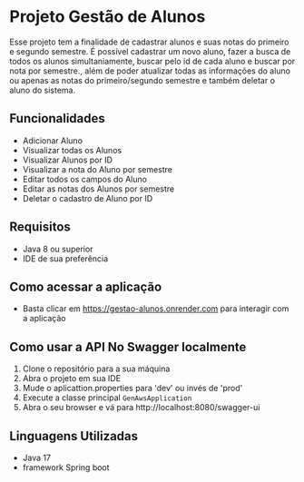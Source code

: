 
# Projeto Gestão de Alunos

Esse projeto tem a finalidade de cadastrar alunos e suas notas do primeiro e segundo semestre. É possível cadastrar um novo aluno, fazer a busca de todos os alunos simultaniamente, buscar pelo id de cada aluno e buscar por nota por semestre., além de poder atualizar todas as informações do aluno ou apenas as notas do primeiro/segundo semestre e também deletar o aluno do sistema.

## Funcionalidades

- Adicionar Aluno
- Visualizar todas os Alunos
- Visualizar Alunos por ID
- Visualizar a nota do Aluno por semestre
- Editar todos os campos do Aluno
- Editar as notas dos Alunos por semestre
- Deletar o cadastro de Aluno por ID

## Requisitos

- Java 8 ou superior
- IDE de sua preferência

## Como acessar a aplicação

- Basta clicar em https://gestao-alunos.onrender.com para interagir com a aplicação

## Como usar a API No Swagger localmente

1. Clone o repositório para a sua máquina
2. Abra o projeto em sua IDE
3. Mude o aplicattion.properties para 'dev' ou invés de 'prod'
4. Execute a classe principal `GenAwsApplication`
5. Abra o seu browser e vá para http://localhost:8080/swagger-ui

## Linguagens Utilizadas

- Java 17
- framework Spring boot
